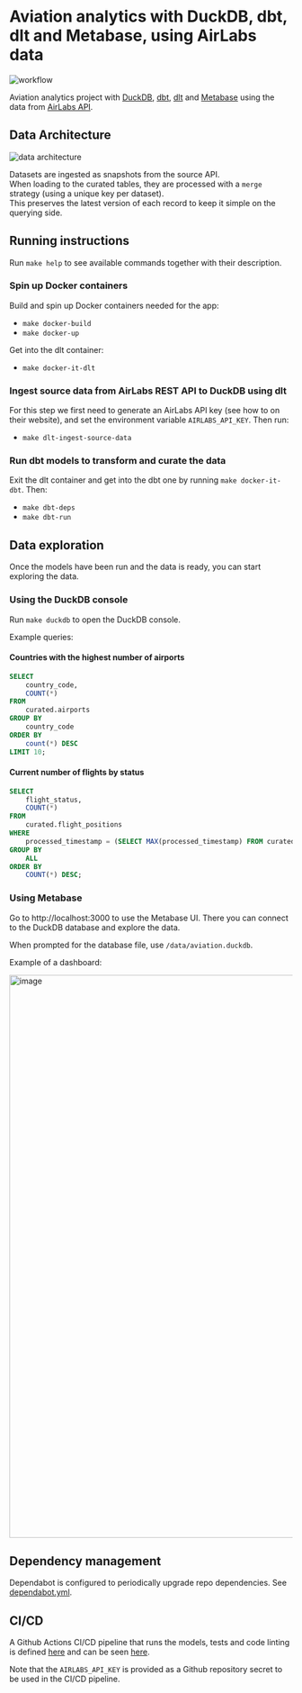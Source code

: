 # Aviation analytics with DuckDB, dbt, dlt and Metabase, using AirLabs data
![workflow](https://github.com/guidok91/duckdb-dbt/actions/workflows/ci-cd.yml/badge.svg)

Aviation analytics project with [DuckDB](https://duckdb.org/), [dbt](https://docs.getdbt.com/docs/introduction), [dlt](https://dlthub.com/) and [Metabase](https://www.metabase.com/) using the data from [AirLabs API](https://airlabs.co).

## Data Architecture
![data architecture](https://github.com/user-attachments/assets/13ef8d33-10af-463d-a947-a75a17e2373e)

Datasets are ingested as snapshots from the source API.  
When loading to the curated tables, they are processed with a `merge` strategy (using a unique key per dataset).  
This preserves the latest version of each record to keep it simple on the querying side.

## Running instructions
Run `make help` to see available commands together with their description.

### Spin up Docker containers
Build and spin up Docker containers needed for the app:
- `make docker-build`
- `make docker-up`

Get into the dlt container:
- `make docker-it-dlt`

### Ingest source data from AirLabs REST API to DuckDB using dlt
For this step we first need to generate an AirLabs API key (see how to on their website), and set the environment variable `AIRLABS_API_KEY`. Then run:
- `make dlt-ingest-source-data`

### Run dbt models to transform and curate the data
Exit the dlt container and get into the dbt one by running `make docker-it-dbt`. Then:
- `make dbt-deps`
- `make dbt-run`

## Data exploration
Once the models have been run and the data is ready, you can start exploring the data.

### Using the DuckDB console
Run `make duckdb` to open the DuckDB console.

Example queries:

#### Countries with the highest number of airports
```sql
SELECT
    country_code,
    COUNT(*)
FROM
    curated.airports
GROUP BY
    country_code
ORDER BY
    count(*) DESC
LIMIT 10;
```

#### Current number of flights by status
```sql
SELECT
    flight_status,
    COUNT(*)
FROM
    curated.flight_positions
WHERE
    processed_timestamp = (SELECT MAX(processed_timestamp) FROM curated.flight_positions)
GROUP BY
    ALL
ORDER BY
    COUNT(*) DESC;
```

### Using Metabase
Go to http://localhost:3000 to use the Metabase UI. There you can connect to the DuckDB database and explore the data.

When prompted for the database file, use `/data/aviation.duckdb`.

Example of a dashboard:

<img width="1000" alt="image" src="https://github.com/guidok91/duckdb-dbt-metabase/assets/38698125/b90e8caa-f497-4917-b6c3-9e86aaaa83f9">

## Dependency management
Dependabot is configured to periodically upgrade repo dependencies. See [dependabot.yml](.github/dependabot.yml).

## CI/CD
A Github Actions CI/CD pipeline that runs the models, tests and code linting is defined [here](.github/workflows) and can be seen [here](https://github.com/guidok91/duckdb-dbt/actions).

Note that the `AIRLABS_API_KEY` is provided as a Github repository secret to be used in the CI/CD pipeline.
